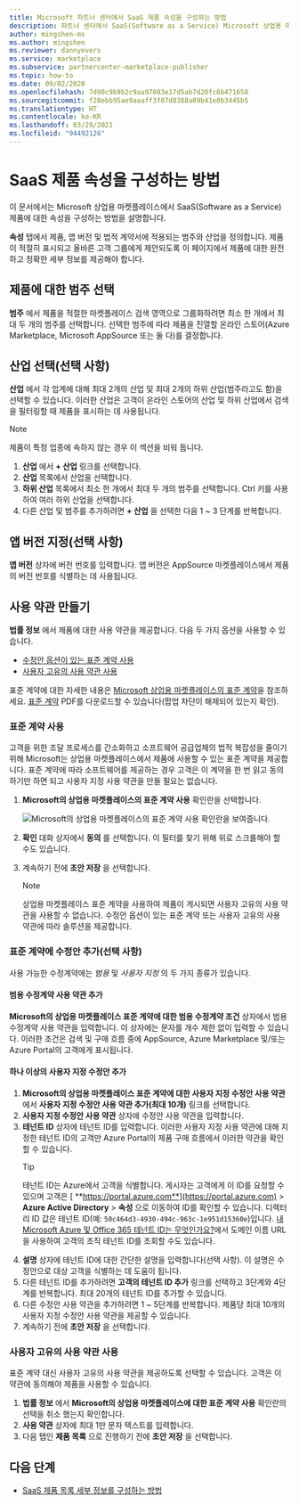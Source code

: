 ```yaml
---
title: Microsoft 파트너 센터에서 SaaS 제품 속성을 구성하는 방법
description: 파트너 센터에서 SaaS(Software as a Service) Microsoft 상업용 마켓플레이스 제품에 대한 속성을 구성하는 방법에 대해 알아봅니다.
author: mingshen-ms
ms.author: mingshen
ms.reviewer: dannyevers
ms.service: marketplace
ms.subservice: partnercenter-marketplace-publisher
ms.topic: how-to
ms.date: 09/02/2020
ms.openlocfilehash: 7d90c9b9b2c9aa97083e17d5ab7d20fc6b471658
ms.sourcegitcommit: f28ebb95ae9aaaff3f87d8388a09b41e0b3445b5
ms.translationtype: HT
ms.contentlocale: ko-KR
ms.lasthandoff: 03/29/2021
ms.locfileid: "94492126"
---
```

# <a name="how-to-configure-your-saas-offer-properties"></a>SaaS 제품 속성을 구성하는 방법

이 문서에서는 Microsoft 상업용 마켓플레이스에서 SaaS(Software as a Service) 제품에 대한 속성을 구성하는 방법을 설명합니다.

**속성** 탭에서 제품, 앱 버전 및 법적 계약서에 적용되는 범주와 산업을 정의합니다. 제품이 적절히 표시되고 올바른 고객 그룹에게 제안되도록 이 페이지에서 제품에 대한 완전하고 정확한 세부 정보를 제공해야 합니다.

## <a name="select-a-category-for-your-offer"></a>제품에 대한 범주 선택

**범주** 에서 제품을 적절한 마켓플레이스 검색 영역으로 그룹화하려면 최소 한 개에서 최대 두 개의 범주를 선택합니다. 선택한 범주에 따라 제품을 진열할 온라인 스토어(Azure Marketplace, Microsoft AppSource 또는 둘 다)를 결정합니다.

## <a name="select-industries-optional"></a>산업 선택(선택 사항)

**산업** 에서 각 업계에 대해 최대 2개의 산업 및 최대 2개의 하위 산업(범주라고도 함)을 선택할 수 있습니다. 이러한 산업은 고객이 온라인 스토어의 산업 및 하위 산업에서 검색을 필터링할 때 제품을 표시하는 데 사용됩니다.

> [!NOTE]
> 제품이 특정 업종에 속하지 않는 경우 이 섹션을 비워 둡니다.

1. **산업** 에서 **+ 산업** 링크를 선택합니다.
1. **산업** 목록에서 산업을 선택합니다.
1. **하위 산업** 목록에서 최소 한 개에서 최대 두 개의 범주를 선택합니다. Ctrl 키를 사용하여 여러 하위 산업을 선택합니다.
1. 다른 산업 및 범주를 추가하려면 **+ 산업** 을 선택한 다음 1 ~ 3 단계를 반복합니다.

## <a name="specify-an-app-version-optional"></a>앱 버전 지정(선택 사항)

 **앱 버전** 상자에 버전 번호를 입력합니다. 앱 버전은 AppSource 마켓플레이스에서 제품의 버전 번호를 식별하는 데 사용됩니다.

## <a name="provide-terms-and-conditions"></a>사용 약관 만들기

**법률 정보** 에서 제품에 대한 사용 약관을 제공합니다. 다음 두 가지 옵션을 사용할 수 있습니다.

- [수정안 옵션이 있는 표준 계약 사용](#use-the-standard-contract)
- [사용자 고유의 사용 약관 사용](#use-your-own-terms-and-conditions)

표준 계약에 대한 자세한 내용은 [Microsoft 상업용 마켓플레이스의 표준 계약](standard-contract.md)을 참조하세요. [표준 계약](https://go.microsoft.com/fwlink/?linkid=2041178) PDF를 다운로드할 수 있습니다(팝업 차단이 해제되어 있는지 확인).

### <a name="use-the-standard-contract"></a>표준 계약 사용

고객을 위한 조달 프로세스를 간소화하고 소프트웨어 공급업체의 법적 복잡성을 줄이기 위해 Microsoft는 상업용 마켓플레이스에서 제품에 사용할 수 있는 표준 계약을 제공합니다. 표준 계약에 따라 소프트웨어를 제공하는 경우 고객은 이 계약을 한 번 읽고 동의하기만 하면 되고 사용자 지정 사용 약관을 만들 필요는 없습니다.

1. **Microsoft의 상업용 마켓플레이스의 표준 계약 사용** 확인란을 선택합니다.

   ![Microsoft의 상업용 마켓플레이스의 표준 계약 사용 확인란을 보여줍니다.](partner-center-portal/media/use-standard-contract.png)
1. **확인** 대화 상자에서 **동의** 를 선택합니다. 이 필터를 찾기 위해 위로 스크롤해야 할 수도 있습니다.
1. 계속하기 전에 **초안 저장** 을 선택합니다.

   > [!NOTE]
   > 상업용 마켓플레이스 표준 계약을 사용하여 제품이 게시되면 사용자 고유의 사용 약관을 사용할 수 없습니다. 수정안 옵션이 있는 표준 계약 또는 사용자 고유의 사용 약관에 따라 솔루션을 제공합니다.

### <a name="add-amendments-to-the-standard-contract-optional"></a>표준 계약에 수정안 추가(선택 사항)

사용 가능한 수정계약에는 *범용* 및 *사용자 지정* 의 두 가지 종류가 있습니다.

#### <a name="add-universal-amendment-terms"></a>범용 수정계약 사용 약관 추가

**Microsoft의 상업용 마켓플레이스 표준 계약에 대한 범용 수정계약 조건** 상자에서 범용 수정계약 사용 약관을 입력합니다. 이 상자에는 문자를 개수 제한 없이 입력할 수 있습니다. 이러한 조건은 검색 및 구매 흐름 중에 AppSource, Azure Marketplace 및/또는 Azure Portal의 고객에게 표시됩니다.

#### <a name="add-one-or-more-custom-amendments"></a>하나 이상의 사용자 지정 수정안 추가

1. **Microsoft의 상업용 마켓플레이스 표준 계약에 대한 사용자 지정 수정안 사용 약관** 에서 **사용자 지정 수정안 사용 약관 추가(최대 10개)** 링크를 선택합니다.
1. **사용자 지정 수정안 사용 약관** 상자에 수정안 사용 약관을 입력합니다.
1. **테넌트 ID** 상자에 테넌트 ID를 입력합니다. 이러한 사용자 지정 사용 약관에 대해 지정한 테넌트 ID의 고객만 Azure Portal의 제품 구매 흐름에서 이러한 약관을 확인할 수 있습니다.
   > [!TIP]
   > 테넌트 ID는 Azure에서 고객을 식별합니다. 게시자는 고객에게 이 ID를 요청할 수 있으며 고객은 [ **https://portal.azure.com**](https://portal.azure.com) > **Azure Active Directory** > **속성** 으로 이동하여 ID를 확인할 수 있습니다. 디렉터리 ID 값은 테넌트 ID(예: `50c464d3-4930-494c-963c-1e951d15360e`)입니다. [내 Microsoft Azure 및 Office 365 테넌트 ID는 무엇인가요?](https://www.whatismytenantid.com/)에서 도메인 이름 URL을 사용하여 고객의 조직 테넌트 ID를 조회할 수도 있습니다.
1. **설명** 상자에 테넌트 ID에 대한 간단한 설명을 입력합니다(선택 사항). 이 설명은 수정안으로 대상 고객을 식별하는 데 도움이 됩니다.
1. 다른 테넌트 ID를 추가하려면 **고객의 테넌트 ID 추가** 링크를 선택하고 3단계와 4단계를 반복합니다. 최대 20개의 테넌트 ID를 추가할 수 있습니다.
1. 다른 수정안 사용 약관을 추가하려면 1 ~ 5단계를 반복합니다. 제품당 최대 10개의 사용자 지정 수정안 사용 약관을 제공할 수 있습니다. 
2. 계속하기 전에 **초안 저장** 을 선택합니다.

### <a name="use-your-own-terms-and-conditions"></a>사용자 고유의 사용 약관 사용

표준 계약 대신 사용자 고유의 사용 약관을 제공하도록 선택할 수 있습니다. 고객은 이 약관에 동의해야 제품을 사용할 수 있습니다.

1. **법률 정보** 에서 **Microsoft의 상업용 마켓플레이스에 대한 표준 계약 사용** 확인란의 선택을 취소 했는지 확인합니다.
1. **사용 약관** 상자에 최대 1만 문자 텍스트를 입력합니다.
1. 다음 탭인 **제품 목록** 으로 진행하기 전에 **초안 저장** 을 선택합니다.

## <a name="next-steps"></a>다음 단계

- [SaaS 제품 목록 세부 정보를 구성하는 방법](create-new-saas-offer-listing.md)
